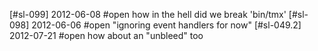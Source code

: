 [#sl-099] 2012-06-08 #open how in the hell did we break 'bin/tmx'
[#sl-098] 2012-06-06 #open "ignoring event handlers for now"
[#sl-049.2] 2012-07-21 #open how about an "unbleed" too
